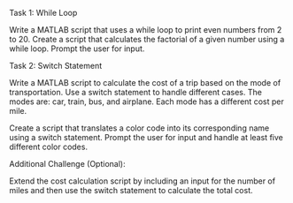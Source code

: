Task 1: While Loop

Write a MATLAB script that uses a while loop to print even numbers from 2 to 20.
Create a script that calculates the factorial of a given number using a while loop. Prompt the user for input.


Task 2: Switch Statement

Write a MATLAB script to calculate the cost of a trip based on the mode of transportation. Use a switch statement to handle different cases. The modes are: car, train, bus, and airplane. Each mode has a different cost per mile.

Create a script that translates a color code into its corresponding name using a switch statement. Prompt the user for input and handle at least five different color codes.

Additional Challenge (Optional):

Extend the cost calculation script by including an input for the number of miles and then use the switch statement to calculate the total cost.
